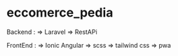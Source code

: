# eccomerce_pedia

Backend : 
=> Laravel
=> RestAPi

FrontEnd : 
=> Ionic Angular
=> scss
=> tailwind css
=> pwa